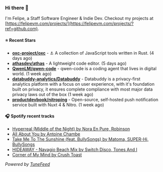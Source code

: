 ### Hi there 👋

I'm Felipe, a Staff Software Engineer & Indie Dev. Checkout my projects at [https://felipevm.com/projects/](https://felipevm.com/projects/?ref=github.com).

#### ⭐ Recent Stars
- **[oxc-project/oxc](https://github.com/oxc-project/oxc)** - ⚓ A collection of JavaScript tools written in Rust. (4 days ago)
- **[athasdev/athas](https://github.com/athasdev/athas)** - A lightweight code editor. (5 days ago)
- **[QwenLM/qwen-code](https://github.com/QwenLM/qwen-code)** - qwen-code is a coding agent that lives in digital world. (1 week ago)
- **[databuddy-analytics/Databuddy](https://github.com/databuddy-analytics/Databuddy)** - Databuddy is a privacy-first analytics platform with a focus on user experience, with it&#39;s foundation built on privacy, it ensures complete compliance with most major data privacy laws out of the box (1 week ago)
- **[productdevbook/nitroping](https://github.com/productdevbook/nitroping)** - Open-source, self-hosted push notification service built with Nuxt 4 &amp; Nitro. (1 week ago)

#### 🎧 Spotify recent tracks
- [Hyperreal (Middle of the Night) by Nora En Pure, Robinson](https://open.spotify.com/track/1f9H7N9ijHFnV0BqJufUIS)
- [All About You by Antoine Chambe](https://open.spotify.com/track/08Klc9DeFrL8GBm5IDNhMS)
- [Take Me To The Sunshine (feat. BullySongs) by Matoma, SUPER-Hi, BullySongs](https://open.spotify.com/track/4peF3yGZAZfeOFDahi6Ig5)
- [HIDEAWAY - Navagio Beach Mix by Switch Disco, Tones And I](https://open.spotify.com/track/5m4VBlV0Brp0khQMdBrwod)
- [Corner of My Mind by Crush Toast](https://open.spotify.com/track/21UdJOwe8OVWiCvMoofjBT)

_Powered by [TuneFeed](https://tunefeed.app?ref=github.com)_
